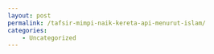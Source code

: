 ```yaml
---
layout: post
permalink: /tafsir-mimpi-naik-kereta-api-menurut-islam/
categories:
    - Uncategorized
---
```


